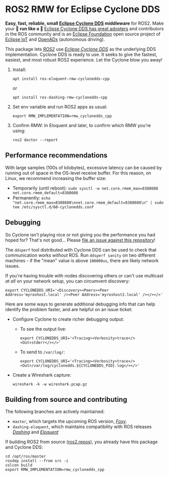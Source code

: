# ROS2 RMW for Eclipse Cyclone DDS

**Easy, fast, reliable, small [Eclipse Cyclone DDS](https://github.com/eclipse-cyclonedds/cyclonedds) middleware** for ROS2. Make your **🐢 run like a 🚀** [Eclipse Cyclone DDS has great adopters](https://iot.eclipse.org/adopters/) and contributors in the ROS community and is an [Eclipse Foundation](https://www.eclipse.org) open source project of [Eclipse IoT](https://iot.eclipse.org) and [OpenADx](https://openadx.eclipse.org) (autonomous driving).

This package lets [*ROS2*](https://index.ros.org/doc/ros2) use [*Eclipse Cyclone DDS*](https://github.com/eclipse-cyclonedds/cyclonedds) as the underlying DDS implementation.
Cyclone DDS is ready to use. It seeks to give the fastest, easiest, and most robust ROS2 experience. Let the Cyclone blow you away!

1. Install:

   ```
   apt install ros-eloquent-rmw-cyclonedds-cpp
   ```
   or
   ```
   apt install ros-dashing-rmw-cyclonedds-cpp
   ```

2. Set env variable and run ROS2 apps as usual:

   ```export RMW_IMPLEMENTATION=rmw_cyclonedds_cpp```

3. Confirm RMW: In Eloquent and later, to confirm which RMW you're using:

   ```ros2 doctor --report```


## Performance recommendations

With large samples (100s of kilobytes), excessive latency can be caused by running out of space in the OS-level receive buffer. For this reason, on Linux, we recommend increasing the buffer size:
* Temporarily (until reboot): `sudo sysctl -w net.core.rmem_max=8388608 net.core.rmem_default=8388608`
* Permanently: `echo "net.core.rmem_max=8388608\nnet.core.rmem_default=8388608\n" | sudo tee /etc/sysctl.d/60-cyclonedds.conf`

## Debugging

So Cyclone isn't playing nice or not giving you the performance you had hoped for? That's not good... Please [file an issue against this repository](https://github.com/ros2/rmw_cyclonedds/issues/new)!

The `ddsperf` tool distributed with Cyclone DDS can be used to check that communication works *without* ROS. Run `ddsperf sanity` on two different machines - if the "mean" value is above `100000us`, there are likely network issues.

If you're having trouble with nodes discovering others or can't use multicast *at all* on your network setup, you can circumvent discovery:

  `export CYCLONEDDS_URI='<Discovery><Peers><Peer Address='myroshost.local' /><Peer Address='myroshost2.local' /></></>'`

Here are some ways to generate additional debugging info that can help identify the problem faster, and are helpful on an issue ticket:

* Configure Cyclone to create richer debugging output:

  * To see the output live:
    
    `export CYCLONEDDS_URI='<Tracing><Verbosity>trace</><Out>stderr</></>'`

  * To send to `/var/log/`:
    
    `export CYCLONEDDS_URI='<Tracing><Verbosity>trace</><Out>/var/log/cyclonedds.${CYCLONEDDS_PID}.log</></>'`

* Create a Wireshark capture:
  
  `wireshark -k -w wireshark.pcap.gz`

## Building from source and contributing

The following branches are actively maintained:

* `master`, which targets the upcoming ROS version, [*Foxy*](https://index.ros.org/doc/ros2/Releases/Release-Foxy-Fitzroy/).
* `dashing-eloquent`, which maintains compatibility with ROS releases [*Dashing*](https://index.ros.org/doc/ros2/Releases/Release-Dashing-Diademata/) and [*Eloquent*](https://index.ros.org/doc/ros2/Releases/Release-Eloquent-Elusor/)

If building ROS2 from source ([ros2.repos](https://github.com/ros2/ros2/blob/master/ros2.repos)), you already have this package and Cyclone DDS:

    cd /opt/ros/master
    rosdep install --from src -i
    colcon build
    export RMW_IMPLEMENTATION=rmw_cyclonedds_cpp
